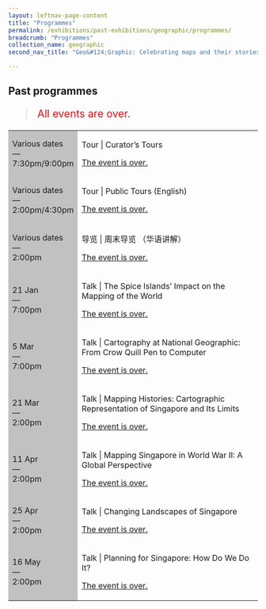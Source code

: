 ```yaml
---
layout: leftnav-page-content
title: "Programmes"
permalink: /exhibitions/past-exhibitions/geographic/programmes/
breadcrumb: "Programmes"
collection_name: geographic
second_nav_title: "Geo&#124;Graphic: Celebrating maps and their stories"

---
```


<!-- 

Colours
Upcoming: default colour
Past: #c1c1c1

-->

<section class="sgds-section__progs">

<div class="sgds-container__description">
    <div class="row">
        <div class="col is-10-mobile">

<h2>Past programmes</h2>

<blockquote style="color: #E21216; font-size: 150%;">All events are over.</blockquote>

<table class="table table-v">
    <tr>
        <td style="background-color: #c1c1c1;">Various dates<br>
            &mdash;<br>
            7:30pm/9:00pm</td>
        <td>
            <p>Tour &#124; Curator’s Tours</p>
            <p><a href="/programmes/geographic/curator-tours/">The event is over.</a></p>
        </td>
    </tr>    
    <tr>
        <td style="background-color: #c1c1c1;">Various dates<br>
            &mdash;<br>
            2:00pm/4:30pm</td>
        <td>
            <p>Tour &#124; Public Tours (English)</p>
            <p><a href="/programmes/geographic/public-tours/">The event is over.</a></p>
        </td>
    </tr>    
    <tr>
        <td style="background-color: #c1c1c1;">Various dates<br>
            &mdash;<br>
            2:00pm</td>
        <td>
            <p>导览 &#124; 周末导览 （华语讲解）</p>
            <p><a href="/programmes/geographic/public-tours/">The event is over.</a></p>
        </td>
    </tr>     
    <tr>
        <td style="background-color: #c1c1c1;">21 Jan<br>
            &mdash;<br>
            7:00pm</td>
        <td>
            <p>Talk &#124; The Spice Islands’ Impact on the Mapping of the World</p>
            <p><a href="/programmes/geographic/20150121-talk/">The event is over.</a></p>
        </td>
    </tr>      
    <tr>
        <td style="background-color: #c1c1c1;">5 Mar<br>
            &mdash;<br>
            7:00pm</td>
        <td>
            <p>Talk &#124; Cartography at National Geographic: From Crow Quill Pen to Computer</p>
            <p><a href="/programmes/geographic/20150305-talk/">The event is over.</a></p>
        </td>
    </tr>    
    <tr>
        <td style="background-color: #c1c1c1;">21 Mar<br>
            &mdash;<br>
            2:00pm</td>
        <td>
            <p>Talk &#124; Mapping Histories: Cartographic Representation of Singapore and Its Limits</p>
            <p><a href="/programmes/geographic/20150321-talk/">The event is over.</a></p>
        </td>
    </tr>     
    <tr>
        <td style="background-color: #c1c1c1;">11 Apr<br>
            &mdash;<br>
            2:00pm</td>
        <td>
            <p>Talk &#124; Mapping Singapore in World War II: A Global Perspective</p>
            <p><a href="/programmes/geographic/20150411-talk/">The event is over.</a></p>
        </td>
    </tr>     
    <tr>
        <td style="background-color: #c1c1c1;">25 Apr<br>
            &mdash;<br>
            2:00pm</td>
        <td>
            <p>Talk &#124; Changing Landscapes of Singapore</p>
            <p><a href="/programmes/geographic/20150425-talk/">The event is over.</a></p>
        </td>
    </tr>    
    <tr>
        <td style="background-color: #c1c1c1;">16 May<br>
            &mdash;<br>
            2:00pm</td>
        <td>
            <p>Talk &#124; Planning for Singapore: How Do We Do It?</p>
            <p><a href="/programmes/geographic/20150516-talk/">The event is over.</a></p>
        </td>
    </tr>    
</table>
        </div>
    </div>
</div>
</section>